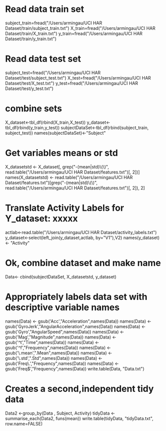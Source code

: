 
# Read data train set
subject_train=fread("/Users/armingau/UCI HAR Dataset/train/subject_train.txt")
X_train=fread("/Users/armingau/UCI HAR Dataset/train/X_train.txt")
y_train=fread("/Users/armingau/UCI HAR Dataset/train/y_train.txt")

# Read data test set
subject_test=fread("/Users/armingau/UCI HAR Dataset/test/subject_test.txt")
X_test=fread("/Users/armingau/UCI HAR Dataset/test/X_test.txt")
y_test=fread("/Users/armingau/UCI HAR Dataset/test/y_test.txt")

# combine sets
X_dataset<-tbl_df(rbind(X_train,X_test))
y_dataset<-tbl_df(rbind(y_train,y_test))
subjectDataSet<-tbl_df(rbind(subject_train, subject_test))
names(subjectDataSet)<-"Subject"

# Get variables means or std
X_datasetstd <- X_dataset[, grep("-(mean|std)\\(\\)", read.table("/Users/armingau/UCI HAR Dataset/features.txt")[, 2])]
names(X_datasetstd) <- read.table("/Users/armingau/UCI HAR Dataset/features.txt")[grep("-(mean|std)\\(\\)", read.table("/Users/armingau/UCI HAR Dataset/features.txt")[, 2]), 2]

# Translate Activity Labels for Y_dataset: xxxxx
actlab<-read.table("/Users/armingau/UCI HAR Dataset/activity_labels.txt")
y_dataset<-select(left_join(y_dataset,actlab, by="V1"),V2)
names(y_dataset) <- "Activity"

# Ok, combine dataset and make name
Data<- cbind(subjectDataSet, X_datasetstd, y_dataset)

# Appropriately labels data set with descriptive variable names
names(Data) <- gsub('Acc',"Acceleration",names(Data))
names(Data) <- gsub('GyroJerk',"AngularAcceleration",names(Data))
names(Data) <- gsub('Gyro',"AngularSpeed",names(Data))
names(Data) <- gsub('Mag',"Magnitude",names(Data))
names(Data) <- gsub('^t',"Time",names(Data))
names(Data) <- gsub('^f',"Frequency",names(Data))
names(Data) <- gsub('\\.mean',".Mean",names(Data))
names(Data) <- gsub('\\.std',".Std",names(Data))
names(Data) <- gsub('Freq\\.',"Frequency",names(Data))
names(Data) <- gsub('Freq$',"Frequency",names(Data))
write.table(Data, "Data.txt")

# Creates a second,independent tidy data
Data2 <-group_by(Data , Subject, Activity)
tidyData <- summarise_each(Data2, funs(mean))
write.table(tidyData, "tidyData.txt", row.name=FALSE)
